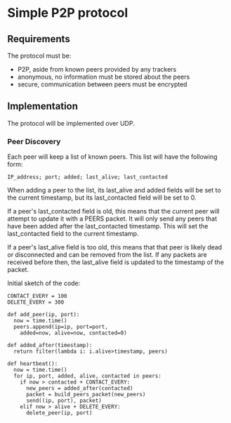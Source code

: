 Simple P2P protocol
===================

Requirements
------------
The protocol must be:
* P2P, aside from known peers provided by any trackers
* anonymous, no information must be stored about the peers
* secure, communication between peers must be encrypted

Implementation
--------------
The protocol will be implemented over UDP.

### Peer Discovery
Each peer will keep a list of known peers. This list will have the following form:

    IP_address; port; added; last_alive; last_contacted

When adding a peer to the list, its last_alive and added fields will be set to the current timestamp, but its last_contacted field will be set to 0.

If a peer's last_contacted field is old, this means that the current peer will attempt to update it with a PEERS packet. It will only send any peers that have been added after the last_contacted timestamp. This will set the last_contacted field to the current timestamp.

If a peer's last_alive field is too old, this means that that peer is likely dead or disconnected and can be removed from the list. If any packets are received before then, the last_alive field is updated to the timestamp of the packet.

Initial sketch of the code:

    CONTACT_EVERY = 100
    DELETE_EVERY = 300

    def add_peer(ip, port):
      now = time.time()
      peers.append(ip=ip, port=port,
        added=now, alive=now, contacted=0)

    def added_after(timestamp):
      return filter(lambda i: i.alive>timestamp, peers)

    def heartbeat():
      now = time.time()
      for ip, port, added, alive, contacted in peers:
        if now > contacted + CONTACT_EVERY:
          new_peers = added_after(contacted)
          packet = build_peers_packet(new_peers)
          send((ip, port), packet)
        elif now > alive + DELETE_EVERY:
          delete_peer(ip, port)
